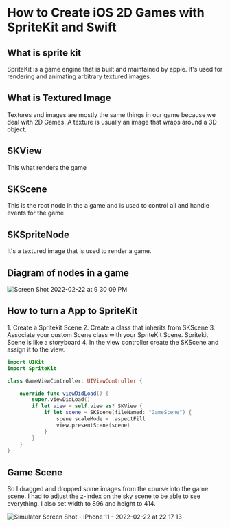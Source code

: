 # How to Create iOS 2D Games with SpriteKit and Swift

## What is sprite kit

SpriteKit is a game engine that is built and maintained by apple.  It's used for rendering and animating arbitrary textured images.  

## What is Textured Image

Textures and images are mostly the same things in our game because we deal with 2D Games.  A texture is usually an image that wraps around a 3D object.


## SKView

This what renders the game

## SKScene

This is the root node in the a game and is used to control all and handle events for the game

## SKSpriteNode

It's a textured image that is used to render a game.

## Diagram of nodes in a game

![Screen Shot 2022-02-22 at 9 30 09 PM](https://user-images.githubusercontent.com/9620015/155266821-fa4cff06-4b46-4927-b85f-edbed8323155.png)

## How to turn a App to SpriteKit

1\. Create a Spritekit Scene
2\. Create a class that inherits from SKScene
3\. Associate your custom Scene class with your SpriteKit Scene.  Spritekit Scene is like a storyboard
4\. In the view controller create the SKScene and assign it to the view.

```swift
import UIKit
import SpriteKit

class GameViewController: UIViewController {

    override func viewDidLoad() {
        super.viewDidLoad()
        if let view = self.view as? SKView {
            if let scene = SKScene(fileNamed: "GameScene") {
                scene.scaleMode = .aspectFill
                view.presentScene(scene)
            }
        }
    }
}
```

## Game Scene

So I dragged and dropped some images from the course into the game scene.  I had to adjust the z-index on the sky scene to be able to see everything.  I also set width to 896 and height to 414.

![Simulator Screen Shot - iPhone 11 - 2022-02-22 at 22 17 13](https://user-images.githubusercontent.com/9620015/155270214-1f17dcb8-31ce-4ec2-9206-b475defc083e.png)


